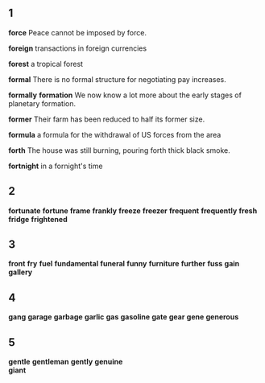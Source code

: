 ## 1
**force** 
Peace cannot be imposed by force.

**foreign** 
transactions in foreign currencies

**forest** 
a tropical forest

**formal** 
There is no formal structure for negotiating pay increases.

**formally** 
**formation** 
We now know a lot more about the early stages of planetary formation.

**former** 
Their farm has been reduced to half its former size.

**formula** 
a formula for the withdrawal of US forces from the area

**forth** 
The house was still burning, pouring forth thick black smoke.

**fortnight** 
in a fornight's time

## 2
**fortunate** 
**fortune** 
**frame** 
**frankly** 
**freeze** 
**freezer** 
**frequent** 
**frequently** 
**fresh** 
**fridge** 
**frightened** 

## 3
**front** 
**fry** 
**fuel** 
**fundamental** 
**funeral** 
**funny** 
**furniture** 
**further** 
**fuss** 
**gain** 
**gallery** 

## 4
**gang** 
**garage** 
**garbage** 
**garlic** 
**gas** 
**gasoline** 
**gate** 
**gear** 
**gene** 
**generous** 

## 5
**gentle** 
**gentleman** 
**gently** 
**genuine**  
**giant**